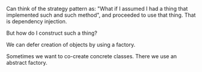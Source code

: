 Can think of the strategy pattern as:
"What if I assumed I had a thing that implemented such and such method",
and proceeded to use that thing. That is dependency injection.

But how do I construct such a thing?

We can defer creation of objects by using a factory.

Sometimes we want to co-create concrete classes. There we use an abstract factory.
